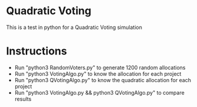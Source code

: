 # Quadratic Voting
This is a test in python for a Quadratic Voting simulation

# Instructions
- Run "python3 RandomVoters.py" to generate 1200 random allocations
- Run "python3 VotingAlgo.py" to know the allocation for each project
- Run "python3 QVotingAlgo.py" to know the quadratic allocation for each project
- Run "python3 VotingAlgo.py && python3 QVotingAlgo.py" to compare results